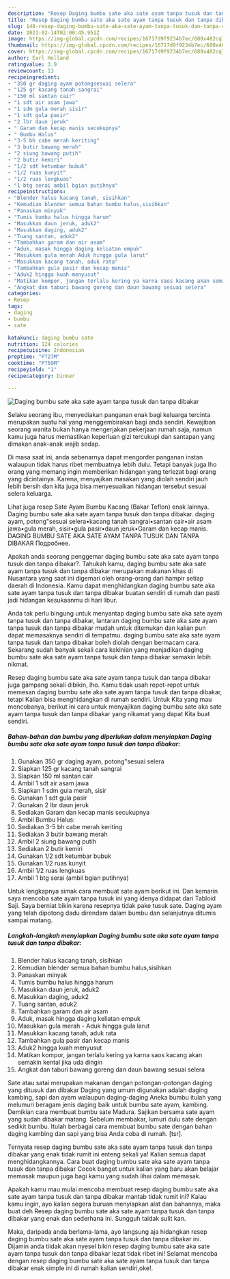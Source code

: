 ```yaml
---
description: "Resep Daging bumbu sate aka sate ayam tanpa tusuk dan tanpa dibakar Sederhana Untuk Jualan"
title: "Resep Daging bumbu sate aka sate ayam tanpa tusuk dan tanpa dibakar Sederhana Untuk Jualan"
slug: 148-resep-daging-bumbu-sate-aka-sate-ayam-tanpa-tusuk-dan-tanpa-dibakar-sederhana-untuk-jualan
date: 2021-02-14T02:00:45.951Z
image: https://img-global.cpcdn.com/recipes/16717d9f9234b7ec/680x482cq70/daging-bumbu-sate-aka-sate-ayam-tanpa-tusuk-dan-tanpa-dibakar-foto-resep-utama.jpg
thumbnail: https://img-global.cpcdn.com/recipes/16717d9f9234b7ec/680x482cq70/daging-bumbu-sate-aka-sate-ayam-tanpa-tusuk-dan-tanpa-dibakar-foto-resep-utama.jpg
cover: https://img-global.cpcdn.com/recipes/16717d9f9234b7ec/680x482cq70/daging-bumbu-sate-aka-sate-ayam-tanpa-tusuk-dan-tanpa-dibakar-foto-resep-utama.jpg
author: Earl Holland
ratingvalue: 3.9
reviewcount: 13
recipeingredient:
- "350 gr daging ayam potongsesuai selera"
- "125 gr kacang tanah sangrai"
- "150 ml santan cair"
- "1 sdt air asam jawa"
- "1 sdm gula merah sisir"
- "1 sdt gula pasir"
- "2 lbr daun jeruk"
- " Garam dan kecap manis secukupnya"
- " Bumbu Halus"
- "3-5 bh cabe merah keriting"
- "3 butir bawang merah"
- "2 siung bawang putih"
- "2 butir kemiri"
- "1/2 sdt ketumbar bubuk"
- "1/2 ruas kunyit"
- "1/2 ruas lengkuas"
- "1 btg serai ambil bgian putihnya"
recipeinstructions:
- "Blender halus kacang tanah, sisihkan"
- "Kemudian blender semua bahan bumbu halus,sisihkan"
- "Panaskan minyak"
- "Tumis bumbu halus hingga harum"
- "Masukkan daun jeruk, aduk2"
- "Masukkan daging, aduk2"
- "Tuang santan, aduk2"
- "Tambahkan garam dan air asam"
- "Aduk, masak hingga daging keliatan empuk"
- "Masukkan gula merah Aduk hingga gula larut"
- "Masukkan kacang tanah, aduk rata"
- "Tambahkan gula pasir dan kecap manis"
- "Aduk2 hingga kuah menyusut"
- "Matikan kompor, jangan terlalu kering ya karna saos kacang akan semakin kental jika uda dingin"
- "Angkat dan taburi bawang goreng dan daun bawang sesuai selera"
categories:
- Resep
tags:
- daging
- bumbu
- sate

katakunci: daging bumbu sate 
nutrition: 124 calories
recipecuisine: Indonesian
preptime: "PT27M"
cooktime: "PT59M"
recipeyield: "1"
recipecategory: Dinner

---
```



![Daging bumbu sate aka sate ayam tanpa tusuk dan tanpa dibakar](https://img-global.cpcdn.com/recipes/16717d9f9234b7ec/680x482cq70/daging-bumbu-sate-aka-sate-ayam-tanpa-tusuk-dan-tanpa-dibakar-foto-resep-utama.jpg)

Selaku seorang ibu, menyediakan panganan enak bagi keluarga tercinta merupakan suatu hal yang menggembirakan bagi anda sendiri. Kewajiban seorang  wanita bukan hanya mengerjakan pekerjaan rumah saja, namun kamu juga harus memastikan keperluan gizi tercukupi dan santapan yang dimakan anak-anak wajib sedap.

Di masa  saat ini, anda sebenarnya dapat mengorder panganan instan walaupun tidak harus ribet membuatnya lebih dulu. Tetapi banyak juga lho orang yang memang ingin memberikan hidangan yang terlezat bagi orang yang dicintainya. Karena, menyajikan masakan yang diolah sendiri jauh lebih bersih dan kita juga bisa menyesuaikan hidangan tersebut sesuai selera keluarga. 

Lihat juga resep Sate Ayam Bumbu Kacang (Bakar Teflon) enak lainnya. Daging bumbu sate aka sate ayam tanpa tusuk dan tanpa dibakar. daging ayam, potong&#34;sesuai selera•kacang tanah sangrai•santan cair•air asam jawa•gula merah, sisir•gula pasir•daun jeruk•Garam dan kecap manis. DAGING BUMBU SATE AKA SATE AYAM TANPA TUSUK DAN TANPA DIBAKAR Подробнее.

Apakah anda seorang penggemar daging bumbu sate aka sate ayam tanpa tusuk dan tanpa dibakar?. Tahukah kamu, daging bumbu sate aka sate ayam tanpa tusuk dan tanpa dibakar merupakan makanan khas di Nusantara yang saat ini digemari oleh orang-orang dari hampir setiap daerah di Indonesia. Kamu dapat menghidangkan daging bumbu sate aka sate ayam tanpa tusuk dan tanpa dibakar buatan sendiri di rumah dan pasti jadi hidangan kesukaanmu di hari libur.

Anda tak perlu bingung untuk menyantap daging bumbu sate aka sate ayam tanpa tusuk dan tanpa dibakar, lantaran daging bumbu sate aka sate ayam tanpa tusuk dan tanpa dibakar mudah untuk ditemukan dan kalian pun dapat memasaknya sendiri di tempatmu. daging bumbu sate aka sate ayam tanpa tusuk dan tanpa dibakar boleh diolah dengan bermacam cara. Sekarang sudah banyak sekali cara kekinian yang menjadikan daging bumbu sate aka sate ayam tanpa tusuk dan tanpa dibakar semakin lebih nikmat.

Resep daging bumbu sate aka sate ayam tanpa tusuk dan tanpa dibakar juga gampang sekali dibikin, lho. Kamu tidak usah repot-repot untuk memesan daging bumbu sate aka sate ayam tanpa tusuk dan tanpa dibakar, tetapi Kalian bisa menghidangkan di rumah sendiri. Untuk Kita yang mau mencobanya, berikut ini cara untuk menyajikan daging bumbu sate aka sate ayam tanpa tusuk dan tanpa dibakar yang nikamat yang dapat Kita buat sendiri.

<!--inarticleads1-->

##### Bahan-bahan dan bumbu yang diperlukan dalam menyiapkan Daging bumbu sate aka sate ayam tanpa tusuk dan tanpa dibakar:

1. Gunakan 350 gr daging ayam, potong&#34;sesuai selera
1. Siapkan 125 gr kacang tanah sangrai
1. Siapkan 150 ml santan cair
1. Ambil 1 sdt air asam jawa
1. Siapkan 1 sdm gula merah, sisir
1. Gunakan 1 sdt gula pasir
1. Gunakan 2 lbr daun jeruk
1. Sediakan  Garam dan kecap manis secukupnya
1. Ambil  Bumbu Halus:
1. Sediakan 3-5 bh cabe merah keriting
1. Sediakan 3 butir bawang merah
1. Ambil 2 siung bawang putih
1. Sediakan 2 butir kemiri
1. Gunakan 1/2 sdt ketumbar bubuk
1. Gunakan 1/2 ruas kunyit
1. Ambil 1/2 ruas lengkuas
1. Ambil 1 btg serai (ambil bgian putihnya)


Untuk lengkapnya simak cara membuat sate ayam berikut ini. Dan kemarin saya mencoba sate ayam tanpa tusuk ini yang idenya didapat dari Tabloid Saji. Saya berniat bikin karena resepnya tidak pake tusuk sate. Daging ayam yang telah dipotong dadu direndam dalam bumbu dan selanjutnya ditumis sampai matang. 

<!--inarticleads2-->

##### Langkah-langkah menyiapkan Daging bumbu sate aka sate ayam tanpa tusuk dan tanpa dibakar:

1. Blender halus kacang tanah, sisihkan
1. Kemudian blender semua bahan bumbu halus,sisihkan
1. Panaskan minyak
1. Tumis bumbu halus hingga harum
1. Masukkan daun jeruk, aduk2
1. Masukkan daging, aduk2
1. Tuang santan, aduk2
1. Tambahkan garam dan air asam
1. Aduk, masak hingga daging keliatan empuk
1. Masukkan gula merah - Aduk hingga gula larut
1. Masukkan kacang tanah, aduk rata
1. Tambahkan gula pasir dan kecap manis
1. Aduk2 hingga kuah menyusut
1. Matikan kompor, jangan terlalu kering ya karna saos kacang akan semakin kental jika uda dingin
1. Angkat dan taburi bawang goreng dan daun bawang sesuai selera


Sate atau satai merupakan makanan dengan potongan-potongan daging yang ditusuk dan dibakar Daging yang umum digunakan adalah daging kambing, sapi dan ayam walaupun daging-daging Aneka bumbu itulah yang melumuri beragam jenis daging baik untuk bumbu sate ayam, kambing. Demikian cara membuat bumbu sate Madura. Sajikan bersama sate ayam yang sudah dibakar matang. Sebelum membakar, lumuri dulu sate dengan sedikit bumbu. Itulah berbagai cara membuat bumbu sate dengan bahan daging kambing dan sapi yang bisa Anda coba di rumah. [tsr]. 

Ternyata resep daging bumbu sate aka sate ayam tanpa tusuk dan tanpa dibakar yang enak tidak rumit ini enteng sekali ya! Kalian semua dapat menghidangkannya. Cara buat daging bumbu sate aka sate ayam tanpa tusuk dan tanpa dibakar Cocok banget untuk kalian yang baru akan belajar memasak maupun juga bagi kamu yang sudah lihai dalam memasak.

Apakah kamu mau mulai mencoba membuat resep daging bumbu sate aka sate ayam tanpa tusuk dan tanpa dibakar mantab tidak rumit ini? Kalau kamu ingin, ayo kalian segera buruan menyiapkan alat dan bahannya, maka buat deh Resep daging bumbu sate aka sate ayam tanpa tusuk dan tanpa dibakar yang enak dan sederhana ini. Sungguh taidak sulit kan. 

Maka, daripada anda berlama-lama, ayo langsung aja hidangkan resep daging bumbu sate aka sate ayam tanpa tusuk dan tanpa dibakar ini. Dijamin anda tiidak akan nyesel bikin resep daging bumbu sate aka sate ayam tanpa tusuk dan tanpa dibakar lezat tidak ribet ini! Selamat mencoba dengan resep daging bumbu sate aka sate ayam tanpa tusuk dan tanpa dibakar enak simple ini di rumah kalian sendiri,oke!.

